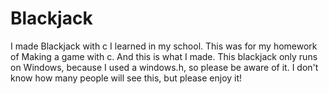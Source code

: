 # Blackjack
I made Blackjack with c I learned in my school. This was for my homework of Making a game with c. And this is what I made.
This blackjack only runs on Windows, because I used a windows.h, so please be aware of it.
I don't know how many people will see this, but please enjoy it!

